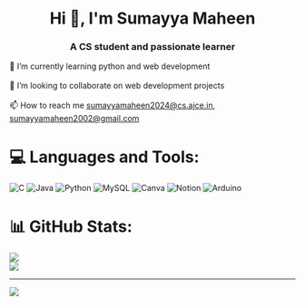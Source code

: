 <h1 align="center">Hi 👋, I'm Sumayya Maheen</h1>
<h3 align="center">A CS student and passionate learner</h3>


🌱 I’m currently learning python and web development<br><br>👯 I’m looking to collaborate on web development projects<br><br>📫 How to reach me sumayyamaheen2024@cs.ajce.in, sumayyamaheen2002@gmail.com


# 💻 Languages and Tools:
![C](https://img.shields.io/badge/c-%2300599C.svg?style=plastic&logo=c&logoColor=white) ![Java](https://img.shields.io/badge/java-%23ED8B00.svg?style=plastic&logo=java&logoColor=white) ![Python](https://img.shields.io/badge/python-3670A0?style=plastic&logo=python&logoColor=ffdd54) ![MySQL](https://img.shields.io/badge/mysql-%2300f.svg?style=plastic&logo=mysql&logoColor=white) ![Canva](https://img.shields.io/badge/Canva-%2300C4CC.svg?style=plastic&logo=Canva&logoColor=white) ![Notion](https://img.shields.io/badge/Notion-%23000000.svg?style=plastic&logo=notion&logoColor=white) ![Arduino](https://img.shields.io/badge/-Arduino-00979D?style=plastic&logo=Arduino&logoColor=white)
# 📊 GitHub Stats:
![](https://github-readme-stats.vercel.app/api?username=sumayya16&theme=tokyonight&hide_border=true&include_all_commits=false&count_private=false)<br/>
![](https://github-readme-streak-stats.herokuapp.com/?user=sumayya16&theme=tokyonight&hide_border=true)<br/>


---
[![](https://visitcount.itsvg.in/api?id=sumayya16&icon=0&color=0)](https://visitcount.itsvg.in)

<!-- Proudly created with GPRM ( https://gprm.itsvg.in ) -->
